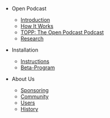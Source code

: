 - Open Podcast

  - [Introduction](/home.md)
  - [How It Works](/how-it-works.md)
  - [TOPP: The Open Podcast Podcast](/podcast.md)
  - [Research](/research.md)

- Installation

  - [Instructions](/install.md)
  - [Beta-Program](/connect.md)

- About Us

  - [Sponsoring](/sponsoring.md)
  - [Community](/community.md)
  - [Users](/users.md)
  - [History](/history.md)
